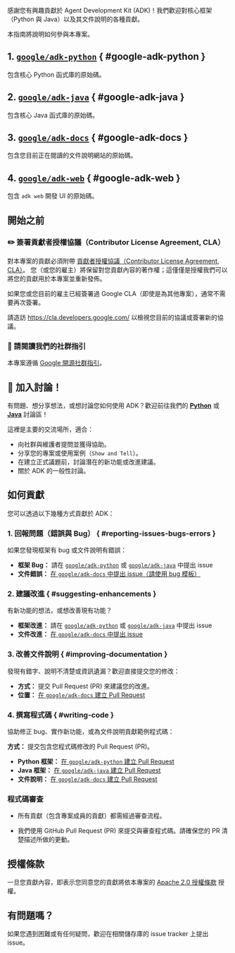 感謝您有興趣貢獻於 Agent Development Kit (ADK)！我們歡迎對核心框架（Python 與 Java）以及其文件說明的各種貢獻。

本指南將說明如何參與本專案。

## 1. [`google/adk-python`](https://github.com/google/adk-python) { #google-adk-python }

包含核心 Python 函式庫的原始碼。

## 2. [`google/adk-java`](https://github.com/google/adk-java) { #google-adk-java }

包含核心 Java 函式庫的原始碼。

## 3. [`google/adk-docs`](https://github.com/google/adk-docs) { #google-adk-docs }

包含您目前正在閱讀的文件說明網站的原始碼。

## 4. [`google/adk-web`](https://github.com/google/adk-web) { #google-adk-web }

包含 `adk web` 開發 UI 的原始碼。

## 開始之前

### ✏️ 簽署貢獻者授權協議（Contributor License Agreement, CLA）

對本專案的貢獻必須附帶
[貢獻者授權協議（Contributor License Agreement, CLA）](https://cla.developers.google.com/about)。
您（或您的雇主）將保留對您貢獻內容的著作權；這僅僅是授權我們可以將您的貢獻用於本專案並重新發佈。

如果您或您目前的雇主已經簽署過 Google CLA（即使是為其他專案），通常不需要再次簽署。

請造訪 <https://cla.developers.google.com/> 以檢視您目前的協議或簽署新的協議。

### 📜 請閱讀我們的社群指引

本專案遵循
[Google 開源社群指引](https://opensource.google/conduct/)。

## 💬 加入討論！

有問題、想分享想法，或想討論您如何使用 ADK？歡迎前往我們的 **[Python](https://github.com/google/adk-python/discussions)** 或 **[Java](https://github.com/google/adk-java/discussions)** 討論區！

這裡是主要的交流場所，適合：

* 向社群與維護者提問並獲得協助。
* 分享您的專案或使用案例（`Show and Tell`）。
* 在建立正式議題前，討論潛在的新功能或改進建議。
* 關於 ADK 的一般性討論。

## 如何貢獻

您可以透過以下幾種方式貢獻於 ADK：

### 1. 回報問題（錯誤與 Bug） { #reporting-issues-bugs-errors }

如果您發現框架有 bug 或文件說明有錯誤：

* **框架 Bug：** 請在 [`google/adk-python`](https://github.com/google/adk-python/issues/new) 或 [`google/adk-java`](https://github.com/google/adk-java/issues/new) 中提出 issue
* **文件錯誤：** [在 `google/adk-docs` 中提出 issue（請使用 bug 模板）](https://github.com/google/adk-docs/issues/new?template=bug_report.md)

### 2. 建議改進 { #suggesting-enhancements }

有新功能的想法，或想改善現有功能？

* **框架改進：** 請在 [`google/adk-python`](https://github.com/google/adk-python/issues/new) 或 [`google/adk-java`](https://github.com/google/adk-java/issues/new) 中提出 issue
* **文件改進：** [在 `google/adk-docs` 中提出 issue](https://github.com/google/adk-docs/issues/new)

### 3. 改善文件說明 { #improving-documentation }

發現有錯字、說明不清楚或資訊遺漏？歡迎直接提交您的修改：

* **方式：** 提交 Pull Request (PR) 來建議您的改進。
* **位置：** [在 `google/adk-docs` 建立 Pull Request](https://github.com/google/adk-docs/pulls)

### 4. 撰寫程式碼 { #writing-code }

協助修正 bug、實作新功能，或為文件說明貢獻範例程式碼：

**方式：** 提交包含您程式碼修改的 Pull Request (PR)。

* **Python 框架：** [在 `google/adk-python` 建立 Pull Request](https://github.com/google/adk-python/pulls)
* **Java 框架：** [在 `google/adk-java` 建立 Pull Request](https://github.com/google/adk-java/pulls)
* **文件說明：** [在 `google/adk-docs` 建立 Pull Request](https://github.com/google/adk-docs/pulls)

### 程式碼審查

* 所有貢獻（包含專案成員的貢獻）都需經過審查流程。

* 我們使用 GitHub Pull Request (PR) 來提交與審查程式碼。請確保您的 PR 清楚描述所做的更動。

## 授權條款

一旦您貢獻內容，即表示您同意您的貢獻將依本專案的 [Apache 2.0 授權條款](https://github.com/google/adk-docs/blob/main/LICENSE) 授權。

## 有問題嗎？

如果您遇到困難或有任何疑問，歡迎在相關儲存庫的 issue tracker 上提出 issue。
